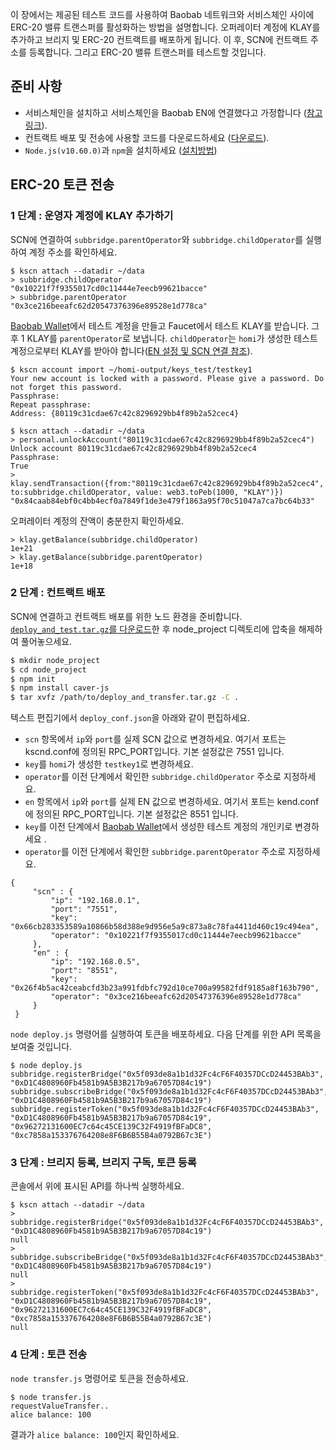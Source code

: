 이 장에서는 제공된 테스트 코드를 사용하여 Baobab 네트워크와 서비스체인 사이에 ERC-20 밸류 트랜스퍼를 활성화하는 방법을 설명합니다. 오퍼레이터 계정에 KLAY를 추가하고 브리지 및 ERC-20 컨트랙트를 배포하게 됩니다. 이 후, SCN에 컨트랙트 주소를 등록합니다. 그리고 ERC-20 밸류 트랜스퍼를 테스트할 것입니다.


## 준비 사항 <a id="prerequisites"></a>
- 서비스체인을 설치하고 서비스체인을 Baobab EN에 연결했다고 가정합니다 ([참고 링크](en-scn-connection.md)).
- 컨트랙트 배포 및 전송에 사용할 코드를 다운로드하세요 ([다운로드](https://drive.google.com/file/d/14tNU-jOAv7JwfY5xZqJlckkpO16TuS2S/view?usp=sharing)).
- `Node.js(v10.60.0)`과 `npm`을 설치하세요 ([설치방법](https://nodejs.org/en/download/package-manager/))


## ERC-20 토큰 전송<a id="erc-20-token-transfer"></a>

### 1 단계 : 운영자 계정에 KLAY 추가하기<a id="step-1-add-klay-to-the-operator-accounts"></a>
SCN에 연결하여 `subbridge.parentOperator`와 `subbridge.childOperator`를 실행하여 계정 주소를 확인하세요.
```
$ kscn attach --datadir ~/data
> subbridge.childOperator
"0x10221f7f9355017cd0c11444e7eecb99621bacce"
> subbridge.parentOperator
"0x3ce216beeafc62d20547376396e89528e1d778ca"
```

[Baobab Wallet](https://baobab.wallet.klaytn.com/)에서 테스트 계정을 만들고 Faucet에서 테스트 KLAY를 받습니다. 그 후 1 KLAY를 `parentOperator`로 보냅니다. `childOperator`는 `homi`가 생성한 테스트 계정으로부터 KLAY를 받아야 합니다([EN 설정 및 SCN 연결 참조](en-scn-connection.md)).

```
$ kscn account import ~/homi-output/keys_test/testkey1
Your new account is locked with a password. Please give a password. Do not forget this password.
Passphrase:
Repeat passphrase:
Address: {80119c31cdae67c42c8296929bb4f89b2a52cec4}
```
```
$ kscn attach --datadir ~/data
> personal.unlockAccount("80119c31cdae67c42c8296929bb4f89b2a52cec4")
Unlock account 80119c31cdae67c42c8296929bb4f89b2a52cec4
Passphrase:
True
> klay.sendTransaction({from:"80119c31cdae67c42c8296929bb4f89b2a52cec4", to:subbridge.childOperator, value: web3.toPeb(1000, "KLAY")})
"0x84caab84ebf0c4bb4ecf0a7849f1de3e479f1863a95f70c51047a7ca7bc64b33"
```
오퍼레이터 계정의 잔액이 충분한지 확인하세요.
```
> klay.getBalance(subbridge.childOperator)
1e+21
> klay.getBalance(subbridge.parentOperator)
1e+18
```

### 2 단계 : 컨트랙트 배포 <a id="step-2-deploy-contracts"></a>
SCN에 연결하고 컨트랙트 배포를 위한 노드 환경을 준비합니다. [`deploy_and_test.tar.gz`를 다운로드](https://drive.google.com/file/d/14tNU-jOAv7JwfY5xZqJlckkpO16TuS2S/view?usp=sharing)한 후 node_project 디렉토리에 압축을 해제하여 풀어놓으세요.

```bash
$ mkdir node_project
$ cd node_project
$ npm init
$ npm install caver-js
$ tar xvfz /path/to/deploy_and_transfer.tar.gz -C .
```

텍스트 편집기에서 `deploy_conf.json`을 아래와 같이 편집하세요.
- `scn` 항목에서 `ip`와 `port`를 실제 SCN 값으로 변경하세요. 여기서 포트는 kscnd.conf에 정의된 RPC_PORT입니다. 기본 설정값은  7551 입니다.
- `key`를 `homi`가 생성한 `testkey1`로 변경하세요.
- `operator`를 이전 단계에서 확인한 `subbridge.childOperator` 주소로 지정하세요.
- `en` 항목에서 `ip`와 `port`를 실제 EN 값으로 변경하세요. 여기서 포트는 kend.conf에 정의된 RPC_PORT입니다. 기본 설정값은  8551 입니다.
- `key`를 이전 단계에서 [Baobab Wallet](https://baobab.wallet.klaytn.com/)에서 생성한 테스트 계정의 개인키로 변경하세요 .
- `operator`를 이전 단계에서 확인한 `subbridge.parentOperator` 주소로 지정하세요.

```
{
     "scn" : {
         "ip": "192.168.0.1",
         "port": "7551",
         "key": "0x66cb283353589a10866b58d388e9d956e5a9c873a8c78fa4411d460c19c494ea",
         "operator": "0x10221f7f9355017cd0c11444e7eecb99621bacce"
     },
     "en" : {
         "ip": "192.168.0.5",
         "port": "8551",
         "key": "0x26f4b5ac42ceabcfd3b23a991fdbfc792d10ce700a99582fdf9185a8f163b790",
         "operator": "0x3ce216beeafc62d20547376396e89528e1d778ca"
     }
 }
```

`node deploy.js` 명령어를 실행하여 토큰을 배포하세요. 다음 단계를 위한 API 목록을 보여줄 것입니다.

```
$ node deploy.js
subbridge.registerBridge("0x5f093de8a1b1d32Fc4cF6F40357DCcD24453BAb3", "0xD1C4808960Fb4581b9A5B3B217b9a67057D84c19")
subbridge.subscribeBridge("0x5f093de8a1b1d32Fc4cF6F40357DCcD24453BAb3", "0xD1C4808960Fb4581b9A5B3B217b9a67057D84c19")
subbridge.registerToken("0x5f093de8a1b1d32Fc4cF6F40357DCcD24453BAb3", "0xD1C4808960Fb4581b9A5B3B217b9a67057D84c19", "0x96272131600EC7c64c45CE139C32F4919fBFaDC8", "0xc7858a153376764208e8F6B6B55B4a0792B67c3E")
```

### 3 단계 : 브리지 등록, 브리지 구독, 토큰 등록 <a id="step-3-register-bridge-subscribe-bridge-and-register-token"></a>
콘솔에서 위에 표시된 API를 하나씩 실행하세요.
```
$ kscn attach --datadir ~/data
> subbridge.registerBridge("0x5f093de8a1b1d32Fc4cF6F40357DCcD24453BAb3", "0xD1C4808960Fb4581b9A5B3B217b9a67057D84c19")
null
> subbridge.subscribeBridge("0x5f093de8a1b1d32Fc4cF6F40357DCcD24453BAb3", "0xD1C4808960Fb4581b9A5B3B217b9a67057D84c19")
null
> subbridge.registerToken("0x5f093de8a1b1d32Fc4cF6F40357DCcD24453BAb3", "0xD1C4808960Fb4581b9A5B3B217b9a67057D84c19", "0x96272131600EC7c64c45CE139C32F4919fBFaDC8", "0xc7858a153376764208e8F6B6B55B4a0792B67c3E")
null
```

### 4 단계 : 토큰 전송<a id="step-4-token-transfer"></a>
`node transfer.js` 명령어로 토큰을 전송하세요.
```
$ node transfer.js
requestValueTransfer..
alice balance: 100
```

결과가 `alice balance: 100`인지 확인하세요.
